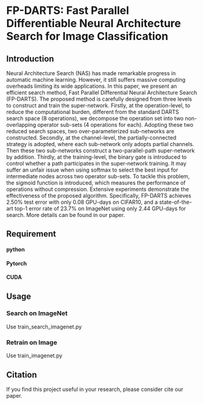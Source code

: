 # FP-DARTS: Fast Parallel Differentiable Neural Architecture Search for Image Classification
##  Introduction

Neural Architecture Search (NAS) has made remarkable progress in automatic machine learning. However, it still suffers massive computing overheads limiting its wide applications. In this paper, we present an efficient search method, Fast Parallel Differential Neural Architecture Search (FP-DARTS). The proposed method is carefully designed from three levels to construct and train the super-network. Firstly, at the operation-level, to reduce the computational burden, different from the standard DARTS search space (8 operations), we decompose the operation set into two non-overlapping operator sub-sets (4 operations for each). Adopting these two reduced search spaces, two over-parameterized sub-networks are constructed. Secondly, at the channel-level, the partially-connected strategy is adopted, where each sub-network only adopts partial channels. Then these two sub-networks construct a two-parallel-path super-network by addition. Thirdly, at the training-level, the binary gate is introduced to control whether a path participates in the super-network training. It may suffer an unfair issue when using softmax to select the best input for intermediate nodes across two operator sub-sets. To tackle this problem, the sigmoid function is introduced, which measures the performance of operations without compression. Extensive experiments demonstrate the effectiveness of the proposed algorithm. Specifically, FP-DARTS achieves 2.50\% test error with only 0.08 GPU-days on CIFAR10, and a state-of-the-art top-1 error rate of 23.7\% on ImageNet using only 2.44 GPU-days for search.
More details can be found in our paper.
## Requirement
#### python
#### Pytorch
#### CUDA
## Usage
### Search on ImageNet
Use train_search_imagenet.py
### Retrain on Image
Use train_imagenet.py
## Citation
If you find this project useful in your research, please consider cite our paper.
